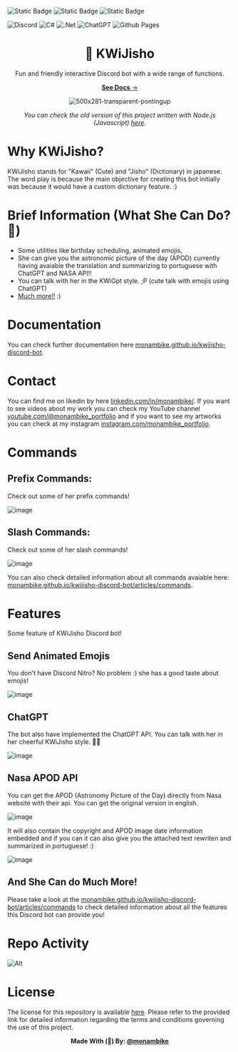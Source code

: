 <img alt="Static Badge" src="https://img.shields.io/badge/MONAMBIKE-%236c00fa?style=for-the-badge&label=MADE%20BY&labelColor=%23050505"> <img alt="Static Badge" src="https://img.shields.io/badge/AGPL--3.00%20license-%236c00fa?style=for-the-badge&label=LICENSE&labelColor=%23050505"> <img alt="Static Badge" src="https://img.shields.io/badge/SPARKEDHOST-%23FFEC20?style=for-the-badge&label=HOSTED%20IN&labelColor=%23050505">

![Discord](https://img.shields.io/badge/Discord-%235865F2.svg?style=for-the-badge&logo=discord&logoColor=white)
![C#](https://img.shields.io/badge/c%23-%23239120.svg?style=for-the-badge&logo=csharp&logoColor=white)
![.Net](https://img.shields.io/badge/.NET-5C2D91?style=for-the-badge&logo=.net&logoColor=white)
![ChatGPT](https://img.shields.io/badge/chatGPT-74aa9c?style=for-the-badge&logo=openai&logoColor=white)
![Github Pages](https://img.shields.io/badge/github%20pages-121013?style=for-the-badge&logo=github&logoColor=white)

<div align="center">
  
# 💛 KWiJisho

Fun and friendly interactive Discord bot with a wide range of functions.

[**See Docs** →][docs]

![500x281-transparent-pontingup](https://github.com/monambike/kwijisho-discord-bot/assets/35270174/9daa0256-5e72-4e37-94bc-0ba800327368)

*You can check the old version of this project written with Node.js (Javascript) [here](https://github.com/monambike/kwijisho-discord-bot-legacy).*

</div>

# Why KWiJisho?

KWiJisho stands for "Kawaii" (Cute) and "Jisho" (Dictionary) in japanese. The word play is because the main objective for creating this bot initially was because it would have a custom dictionary feature. :)

# Brief Information (What She Can Do? 🧐)

- Some utilities like birthday scheduling, animated emojis, 
- She can give you the astronomic picture of the day (APOD) currently having avaiable the translation and summarizing to portuguese with ChatGPT and NASA API!!
- You can talk with her in the KWiGpt style. ;P (cute talk with emojis using ChatGPT)
- [Much more!!][docs-commands] :)

# Documentation

You can check further documentation here [monambike.github.io/kwijisho-discord-bot][docs].

# Contact

You can find me on likedin by here [linkedin.com/in/monambike/](https://www.linkedin.com/in/monambike/). If you want to see videos about my work you can check my YouTube channel [youtube.com/@monambike_portfolio](https://www.youtube.com/@monambike_portfolio) and if you want to see my artworks you can check at my instagram [instagram.com/monambike_portfolio](https://www.instagram.com/monambike_portfolio).

# Commands

## Prefix Commands:

Check out some of her prefix commands!

![image](https://github.com/monambike/kwijisho-discord-bot/assets/35270174/3567ee42-ff11-4181-b977-31ec7f447be7)

## Slash Commands:

Check out some of her slash commands!

![image](https://github.com/monambike/kwijisho-discord-bot/assets/35270174/207d27bf-6222-4c94-93c1-2388b68ab3da)

You can also check detailed information about all commands avaiable here: [monambike.github.io/kwijisho-discord-bot/articles/commands][docs-commands].

# Features

Some feature of KWiJisho Discord bot!

## Send Animated Emojis

You don't have Discord Nitro? No problem :) she has a good taste about emojis!

![image](https://github.com/monambike/kwijisho-discord-bot/assets/35270174/cd3f103a-bd84-4f95-94ca-b91a51cd9622)

## ChatGPT

The bot also have implemented the ChatGPT API. You can talk with her in her cheerful KWiJisho style. 💫🌟

![image](https://github.com/monambike/kwijisho-discord-bot/assets/35270174/17763ad7-4a20-4055-8c89-2f935eec023b)

## Nasa APOD API

You can get the APOD (Astronomy Picture of the Day) directly from Nasa website with their api. You can get the original version in english.

![image](https://github.com/monambike/kwijisho-discord-bot/assets/35270174/b6ef90ef-edd2-4f21-bbb4-760bf3bde5f7)

It will also contain the copyright and APOD image date information embedded and if you can it can also  give you the attached text rewriten and summarized in portuguese! :)

![image](https://github.com/monambike/kwijisho-discord-bot/assets/35270174/06b68707-8c8c-4c31-8ef5-ab6aefc8b050)

## And She Can do Much More!

Please take a look at the [monambike.github.io/kwijisho-discord-bot/articles/commands][docs-commands] to check detailed information about all the features this Discord bot can provide you!

# Repo Activity

![Alt](https://repobeats.axiom.co/api/embed/2bfceebe2521125d710f60fd5a322890e0bb395e.svg "Repobeats analytics image")

# License

The license for this repository is available [here](LICENSE). Please refer to the provided link for detailed information regarding the terms and conditions governing the use of this project.

<div align="center">
  
**Made With (💜) By: [@monambike](https://github.com/monambike)**

</div>

[docs]: https://monambike.github.io/kwijisho-discord-bot/
[docs-commands]: https://monambike.github.io/kwijisho-discord-bot/articles/commands/apod.html
